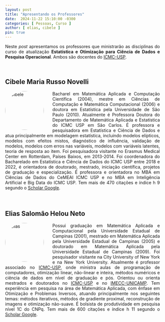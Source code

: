 ```yaml
---
layout: post
title: "Apresentando os Professores"
date:  2024-11-22 15:10:00 -0300
categories: [ Pessoas, Curso ]
author: [ elias, cibele ]
pin: true
---
```


<p style='text-align: justify;text-justify: inter-word;'>
    Neste <i>post</i> apresentamos os professores que ministrarão as disciplinas do curso de atualização <strong>Estatística e Otimização para Ciência de Dados e Pesquisa Operacional</strong>. Ambos são docentes do <a href='https://www.icmc.usp.br' target="_blank">ICMC-USP</a>.
</p><br>

## Cibele Maria Russo Novelli
<div>
    <div style='float: left; width: 25%; margin-right: 2em; aspect-ratio: 1/1;'>
        <img src='{{site.url}}/images/Cibele.jpg' style='width:100%; float: left; border-radius:50%;' alt='Cibele'>
    </div>
    <div style='text-align: justify;text-justify: inter-word;'>
Bacharel em Matemática Aplicada e Computação Científica (2004), mestre em Ciências de Computação e Matemática Computacional (2006) e doutora em Estatística pela Universidade de São Paulo (2010). Atualmente é Professora Doutora do Departamento de Matemática Aplicada e Estatística do ICMC USP em São Carlos. É professora e pesquisadora em Estatística e Ciência de Dados e atua principalmente em modelagem estatística, incluindo modelos elípticos, modelos com efeitos mistos, diagnóstico de influência, validação de modelos, modelos com erros nas variáveis, modelos com variáveis latentes, teoria de resposta ao item. Foi pesquisadora visitante no Erasmus Medical Center em Rotterdam, Países Baixos, em 2013-2014. Foi coordenadora do Bacharelado em Estatística e Ciência de Dados do ICMC USP entre 2018 e 2022, é orientadora de doutorado, mestrado, iniciação científica, projetos de graduação e especialização. É professora e orientadora no MBA em Ciências de Dados do CeMEAI ICMC USP e no MBA em Inteligência Artificial e Big Data do ICMC USP. Tem mais de 470 citações e índice h 9 segundo o <a href='https://scholar.google.com.br/citations?user=nGGeov8AAAAJhl=pt-BR' target="_blank">Scholar Google</a>.
    </div>
</div><br><br>

## Elias Salomão Helou Neto
<div>
    <div style='float: left; width: 25%; margin-right: 2em; aspect-ratio: 1/1;'>
        <img src='{{site.url}}/images/Elias.png' style='width:100%; float: left; border-radius:50%;' alt='Elias'>
    </div>
    <div style='text-align: justify;text-justify: inter-word;'>
        Possui graduação em Matemática Aplicada e Computacional pela Universidade Estadual de Campinas (2001), mestrado em Matemática Aplicada pela Universidade Estadual de Campinas (2005) e doutorado em Matemática Aplicada pela Universidade Estadual de Campinas (2009). Foi pesquisador visitante na City University of New York e na New York University. Atualmente é professor associado no <a href='https://www.icmc.usp.br' target="_blank">ICMC-USP</a>, onde ministra aulas de programação de computadores, otimização linear, não-linear e inteira, métodos numéricos e ciência de dados em nível de graduação e pós. Orientou ou orienta mestrados e doutorados no <a href='https://www.icmc.usp.br' target="_blank">ICMC-USP</a> e no <a href='https://www.ime.unicamp.br' target="_blank">IMECC-UNICAMP</a>. Tem experiência em pesquisa na área de Matemática Aplicada, com ênfase em Otimização e Problemas Inversos, atuando principalmente nos seguintes temas: métodos iterativos, métodos de gradiente proximal, reconstrução de imagens e otimização não-suave. É bolsista de produtividade em pesquisa nível 1C do CNPq. Tem mais de 600 citações e índice h 11 segundo o <a href='https://scholar.google.com/citations?user=GjgcpdAAAAAJ&hl=pt-BR' target="_blank">Scholar Google</a>.
    </div>
</div>
